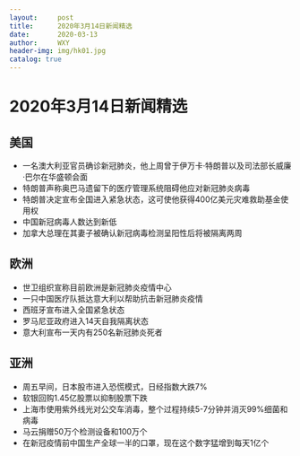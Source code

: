```yaml
---
layout:     post
title:      2020年3月14日新闻精选
date:       2020-03-13
author:     WXY
header-img: img/hk01.jpg 
catalog: true
---
```


# 2020年3月14日新闻精选
## 美国
* 一名澳大利亚官员确诊新冠肺炎，他上周曾于伊万卡·特朗普以及司法部长威廉·巴尔在华盛顿会面
* 特朗普声称奥巴马遗留下的医疗管理系统阻碍他应对新冠肺炎病毒
* 特朗普决定宣布全国进入紧急状态，这可使他获得400亿美元灾难救助基金使用权
* 中国新冠病毒人数达到新低
* 加拿大总理在其妻子被确认新冠病毒检测呈阳性后将被隔离两周

## 欧洲
* 世卫组织宣称目前欧洲是新冠肺炎疫情中心
* 一只中国医疗队抵达意大利以帮助抗击新冠肺炎疫情
* 西班牙宣布进入全国紧急状态
* 罗马尼亚政府进入14天自我隔离状态
* 意大利宣布一天内有250名新冠肺炎死者

## 亚洲
* 周五早间，日本股市进入恐慌模式，日经指数大跌7%
* 软银回购1.45亿股票以抑制股票下跌
* 上海市使用紫外线光对公交车消毒，整个过程持续5-7分钟并消灭99%细菌和病毒
* 马云捐赠50万个检测设备和100万个
* 在新冠疫情前中国生产全球一半的口罩，现在这个数字猛增到每天1亿个
